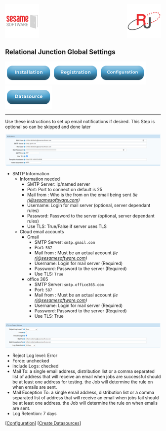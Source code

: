 [![Logo](../images/SesameLogo110x110.png)](http://www.sesamesoftware.com) <img align=right src="../images/RJOrbit110x110.png">

## Relational Junction Global Settings

[![Installation](../images/Button_Installation.png)](installguide.md)[![Registration](../images/Button_Registration.png)](RegistrationGuide.md)[![Configuration](../images/Button_Configuration.png)](configurationGuide.md)[![Datasource](../images/Button_Datasource.png)](DatasourceGuide.md)

---

Use these instructions to set up email notifications if desired. This Step is optional so can be skipped and done later

![notification](../images/ConfigNotification.png)

* SMTP Information
  * Information needed
    * SMTP Server: ip/named server
    * Port: Port to connect on default is 25
    * Mail from : Who is the from on the email being sent *(ie rj@sesamesoftware.com)*
    * Username: Login for mail server (optional, server dependant rules)
    * Password: Password to the server (optional, server dependant rules)
    * Use TLS: True/False if server uses TLS
  * Cloud email accounts
    * Gmail
      * SMTP Server: `smtp.gmail.com`
      * Port: `587`
      * Mail from : Must be an actual account *(ie rj@sesamesoftware.com)*
      * Username: Login for mail server (Required)
      * Password: Password to the server (Required)
      * Use TLS: `True`
    * office 365
      * SMTP Server: `smtp.office365.com`
      * Port: `587`
      * Mail from : Must be an actual account *(ie rj@sesamesoftware.com)*
      * Username: Login for mail server (Required)
      * Password: Password to the server (Required)
      * Use TLS: True
  
![ETL Job Default Settings](../images/jobDefaultSetting.png)

* Reject Log level: Error
* Force: unchecked
* include Logs: checked
* Mail To: a single email address, distribution list or a comma separated list of address that will receive an email when jobs are successful should be at least one address for testing. the Job will determine the rule on when emails are sent.
* Mail Exception To: a single email address, distribution list or a comma separated list of address that will receive an email when jobs fail should be at least one address. the Job will determine the rule on when emails are sent.
* Log Retention: 7 days

[[Configuration](guides/configurationGuide.md)] [[Create Datasources](DatasourceGuide.md)]
